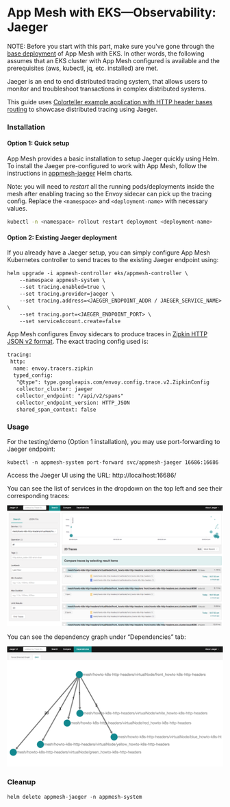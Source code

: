 # App Mesh with EKS—Observability: Jaeger
 
NOTE: Before you start with this part, make sure you've gone through the [base deployment](base.md) of App Mesh with EKS. In other words, the following assumes that an EKS cluster with App Mesh configured is available and the prerequisites (aws, kubectl, jq, etc. installed) are met.

Jaeger is an end to end distributed tracing system, that allows users to monitor and troubleshoot transactions in complex distributed systems. 

This guide uses [Colorteller example application with HTTP header bases routing](https://github.com/aws/aws-app-mesh-examples/tree/main/walkthroughs/howto-k8s-http-headers) to showcase distributed tracing using Jaeger.


### Installation

#### Option 1: Quick setup

App Mesh provides a basic installation to setup Jaeger quickly using Helm. To install the Jaeger pre-configured to work with App Mesh, follow the instructions in [appmesh-jaeger](https://github.com/aws/eks-charts/blob/master/stable/appmesh-jaeger/README.md) Helm charts.

Note: you will need to _restart_ all the running pods/deployments inside the mesh after enabling tracing so the Envoy sidecar can pick up the tracing config. Replace the `<namespace>` and `<deployment-name>` with necessary values.
```sh
kubectl -n <namespace> rollout restart deployment <deployment-name>
```

#### Option 2: Existing Jaeger deployment

If you already have a Jaeger setup, you can simply configure App Mesh Kubernetes controller to send traces to the existing Jaeger endpoint using:

```
helm upgrade -i appmesh-controller eks/appmesh-controller \
    --namespace appmesh-system \
    --set tracing.enabled=true \
    --set tracing.provider=jaeger \
    --set tracing.address=<JAEGER_ENDPOINT_ADDR / JAEGER_SERVICE_NAME> \
    --set tracing.port=<JAEGER_ENDPOINT_PORT> \
    --set serviceAccount.create=false
```

App Mesh configures Envoy sidecars to produce traces in [Zipkin HTTP JSON v2 format](https://www.jaegertracing.io/docs/1.16/apis/#zipkin-formats-stable). The exact tracing config used is:

```
tracing:
 http:
  name: envoy.tracers.zipkin
  typed_config:
   "@type": type.googleapis.com/envoy.config.trace.v2.ZipkinConfig
   collector_cluster: jaeger
   collector_endpoint: "/api/v2/spans"
   collector_endpoint_version: HTTP_JSON
   shared_span_context: false
```


### Usage

For the testing/demo (Option 1 installation), you may use port-forwarding to Jaeger endpoint:

```
kubectl -n appmesh-system port-forward svc/appmesh-jaeger 16686:16686
```

Access the Jaeger UI using the URL: http://localhost:16686/

You can see the list of services in the dropdown on the top left and see their corresponding traces:

![Jaeger traces](jaeger-traces-0.png)

You can see the dependency graph under “Dependencies” tab:

![Jaeger service dependency graph](jaeger-traces-1.png)


### Cleanup

```
helm delete appmesh-jaeger -n appmesh-system
```

